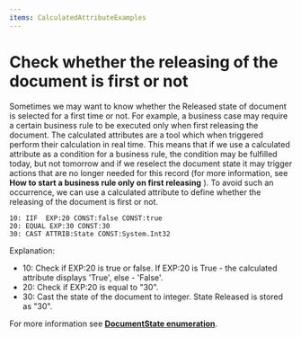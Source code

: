```yaml
---
items: CalculatedAttributeExamples
---
```


# Check whether the releasing of the document is first or not

Sometimes we may want to know whether the Released state of document is selected for a first time or not. For example, a business case may require a certain  business rule to be executed only when first releasing the document. The calculated attributes are a tool which when triggered perform their calculation in real time. This means that if we use a calculated attribute as a condition for a business rule, the condition may be fulfilled today, but not tomorrow and if we reselect the document state it may trigger actions that are no longer needed for this record (for more information, see **How to start a business rule only on first releasing** ). To avoid such an occurrence, we can use a calculated attribute to define whether the releasing of the document is first or not.

```
10: IIF  EXP:20 CONST:false CONST:true
20: EQUAL EXP:30 CONST:30                                  
30: CAST ATTRIB:State CONST:System.Int32         

```

Explanation:

- 10: Check if EXP:20 is true or false. If EXP:20 is True - the calculated attribute displays 'True', else - 'False'.
- 20: Check if EXP:20 is equal to "30".
- 30: Cast the state of the document to integer. State Released is stored as "30".<br> 


For more information see **[DocumentState enumeration](https://restdev.erp.bg/model/html/243d08d2-1bd6-f223-c454-1c488e51648f.htm)**.
